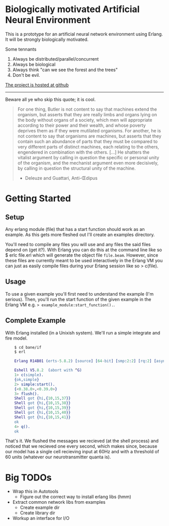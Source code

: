 # Biologically motivated Artificial Neural Environment 

This is a prototype for an artificial neural network environment using Erlang. It will be strongly biologically motivated. 

Some tennants
1. Always be distributed/parallel/concurrent
2. Always be biological
3. Always think "can we see the forest and the trees"
4. Don't be evil.

[The project is hosted at github][gitsite]

* * *

Beware all ye who skip this quote; it is cool.

> For one thing, Butler is not content to say that machines extend the organism, but 
> asserts that they are really limbs and organs lying on the body without organs of a 
> society, which men will appropriate according to their power and their wealth, and 
> whose poverty deprives them as if they were mutilated organisms. For another, he is 
> not content to say that organisms are machines, but asserts that they contain such 
> an abundance of parts that they must be compared to very different parts of distinct 
> machines, each relating to the others, engendered in combination with the others. [...] 
> He shatters the vitalist argument by calling in question the specific or personal unity 
> of the organism, and the mechanist argument even more decisively, by calling in question 
> the structural unity of the machine.
> - Deleuze and Guattari, Anti-Œdipus

# Getting Started

## Setup

Any erlang module (file) that has a start function should work as an example. As this gets more fleshed out I'll create an examples directory.

You'll need to compile any files you will use and any files the said files depend on (get it?). With Erlang you can do this at the command line like so
    $ erlc file.erl
which will generate the object file `file.beam`. However, since these files are currently meant to be used interactively in the Erlang VM you can just as easily compile files during your Erlang session like so
    > c(file).

## Usage

To use a given example you'll first need to understand the example (I'm serious). Then, you'll run the start function of the given example in the Erlang VM e.g. `> example_module:start_function().`.

## Complete Example

With Erlang installed (in a Unixish system). We'll run a simple integrate and fire model.

```bash
	$ cd bane/if
	$ erl
```

```erlang
    Erlang R14B01 (erts-5.8.2) [source] [64-bit] [smp:2:2] [rq:2] [async-threads:0] [hipe] [kernel-poll:false]

    Eshell V5.8.2  (abort with ^G)
    1> c(simple).
    {ok,simple}
    2> simple:start().
    {<0.38.0>,<0.39.0>}
    3> flush().
    Shell got {hi,{10,15,37}}
    Shell got {hi,{10,15,38}}
    Shell got {hi,{10,15,39}}
    Shell got {hi,{10,15,40}}
    Shell got {hi,{10,15,41}}
    ok
    4> q().
    ok
```

That's it. We flushed the messages we recieved (at the shell process) and noticed that we recieved one every second, which makes since, because our model has a single cell recieving input at 60Hz and with a threshold of 60 units (whatever our neurotransmitter quanta is).

# Big TODOs

* Wrap this in Autotools
    * Figure out the correct way to install erlang libs (hmm)
* Extract common network libs from examples
    * Create example dir
	* Create library dir
* Workup an interface for I/O

[gitsite]: github.com/bias/bane "github"
